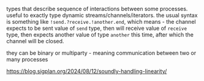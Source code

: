 types that describe sequence of interactions between some processes.
useful to exactly type dynamic streams/channels/iterators.
the usual syntax is something like `!send.?receive.!another.end`, which means - the channel expects to be sent value of `send` type, then will receive value of `receive` type, then expects another value of type `another` this time, after which the channel will be closed.

they can be binary or multiparty - meaning communication between two or many processes

https://blog.sigplan.org/2024/08/12/soundly-handling-linearity/
